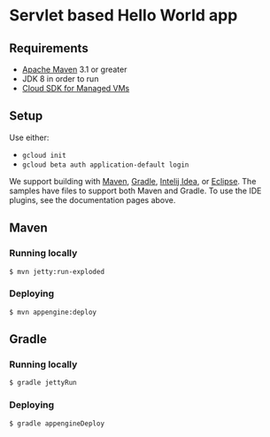 # Servlet based Hello World app

## Requirements
* [Apache Maven](http://maven.apache.org) 3.1 or greater
* JDK 8 in order to run
* [Cloud SDK for Managed VMs](https://cloud.google.com/appengine/docs/managed-vms/)

## Setup

Use either:

* `gcloud init`
* `gcloud beta auth application-default login`

We support building with [Maven](), [Gradle](https://gradle.org), [Intelij Idea](https://cloud.google.com/tools/intellij/docs/), or [Eclipse]().
The samples have files to support both Maven and Gradle.  To use the IDE plugins, see the documentation pages above.

## Maven
### Running locally

    $ mvn jetty:run-exploded
  
### Deploying

    $ mvn appengine:deploy

## Gradle
### Running locally

    $ gradle jettyRun

### Deploying

    $ gradle appengineDeploy

